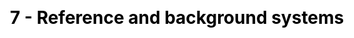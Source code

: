 ---
title: "7 - Reference and background systems"
description: "
The environmental performance of a given biochar production process & biochar application is not intrinsic to it. 


In fact, environmental performance depends of the context in which we are set (so called background system). Besides, environmental performance is always relative and ought to be compared to alternative equivalent systems or reference systems.


This module will explain and illustrate these two statements.
"
title_image: "pyreg-sbp.jpg" # find a img of pyrolysis oil and gas, or a burner of it, or a condenser...
title_image_credit: "Stockholm Vatten och Avfall"
draft: false
menu:
  main:
    parent: "Systems analysis"
    name: "7. Reference system"
    weight: 8
category: "Module"
# Page-specific JavaScript & CSS #ESA
js : []
css : []

---
